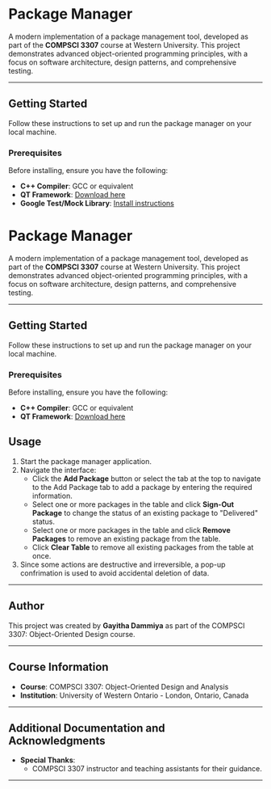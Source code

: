 # Package Manager

A modern implementation of a package management tool, developed as part of the **COMPSCI 3307** course at Western University. This project demonstrates advanced object-oriented programming principles, with a focus on software architecture, design patterns, and comprehensive testing.

---

## Getting Started

Follow these instructions to set up and run the package manager on your local machine.

### Prerequisites

Before installing, ensure you have the following:

- **C++ Compiler**: GCC or equivalent
- **QT Framework**: [Download here](https://www.qt.io/download)
- **Google Test/Mock Library**: [Install instructions](https://github.com/google/googletest)

# Package Manager

A modern implementation of a package management tool, developed as part of the **COMPSCI 3307** course at Western University. This project demonstrates advanced object-oriented programming principles, with a focus on software architecture, design patterns, and comprehensive testing.

---

## Getting Started

Follow these instructions to set up and run the package manager on your local machine.

### Prerequisites

Before installing, ensure you have the following:

- **C++ Compiler**: GCC or equivalent
- **QT Framework**: [Download here](https://www.oracle.com/java/technologies/javase-downloads.html)

## Usage

1. Start the package manager application.
2. Navigate the interface:
   - Click the **Add Package** button or select the tab at the top to navigate to the Add Package tab to add a package by entering the required information.
   - Select one or more packages in the table and click **Sign-Out Package** to change the status of an existing package to "Delivered" status.
   - Select one or more packages in the table and click **Remove Packages** to remove an existing package from the table.
   - Click **Clear Table** to remove all existing packages from the table at once.
3. Since some actions are destructive and irreversible, a pop-up confrimation is used to avoid accidental deletion of data. 

---

## Author

This project was created by **Gayitha Dammiya** as part of the COMPSCI 3307: Object-Oriented Design course. 

---

## Course Information

- **Course**: COMPSCI 3307: Object-Oriented Design and Analysis
- **Institution**: University of Western Ontario - London, Ontario, Canada

---

## Additional Documentation and Acknowledgments

- **Special Thanks**:
  - COMPSCI 3307 instructor and teaching assistants for their guidance.

---
